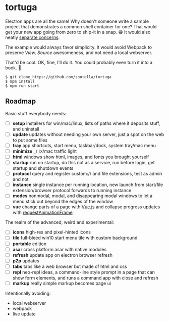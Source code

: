 # tortuga

Electron apps are all the same!
Why doesn't someone write a sample project that demonstrates a common shell container for one?
That would get your new app going from zero to ship-it in a snap. 😁
It would also neatly [separate concerns](https://en.wikipedia.org/wiki/Separation_of_concerns).

The example would always favor simplicity.
It would avoid Webpack to preserve *View, Source* awesomeness, and not need a local webserver.

That'd be cool.
OK, fine, I'll do it.
You could probably even turn it into a book. 🤔

```
$ git clone https://github.com/zootella/tortuga
$ npm install
$ npm run start
```

## Roadmap

Basic stuff everybody needs:

- [ ] **setup** installers for win/mac/linux, lists of paths where it deposits stuff, and uninstall
- [ ] **update** updates without needing your own server, just a spot on the web to put some files
- [ ] **tray** app shortcuts, start menu, taskbar/dock, system tray/mac menu
- [ ] **minimize** `_[]X`/mac traffic light
- [ ] **html** windows show html, images, and fonts you brought yourself
- [ ] **startup** run on startup, do this not as a service, run before login, get startup and shutdown events
- [ ] **protocol** query and register custom:// and file extensions, test as admin and not
- [ ] **instance** single instance per running location, new launch from start/file extension/browser protocol forwards to running instance
- [ ] **modes** nonmodal, modal, and disappearing modal windows to let a menu stick out beyond the edges of the window
- [ ] **vue** change parts of a page with [Vue.js](https://vuejs.org/) and collapse progress updates with [requestAnimationFrame](https://developer.mozilla.org/en-US/docs/Web/API/window/requestAnimationFrame)

The realm of the advanced, weird and experimental:

- [ ] **icons** high-res and pixel-hinted icons
- [ ] **tile** full-bleed win10 start menu tile with custom background
- [ ] **portable** edition
- [ ] **asar** cross platform asar with native modules
- [ ] **refresh** update app on electron browser refresh
- [ ] **p2p** updates
- [ ] **tabs** tabs like a web browser but made of html and css
- [ ] **repl** neo-repl ideas, a command-line style prompt in a page that can show form elements, and runs a command app with close and refresh
- [ ] **markup** really simple markup becomes page ui

Intentionally avoiding:

- local webserver
- webpack
- live update




